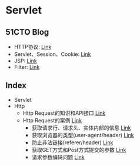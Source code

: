 # Servlet

## 51CTO Blog

- HTTP协议: [Link](http://blog.51cto.com/lsieun/1831012)
- Servlet、Session、Cookie: [Link](http://blog.51cto.com/lsieun/1831014)
- JSP: [Link](http://blog.51cto.com/lsieun/1831015)
- Filter: [Link](http://blog.51cto.com/lsieun/1831017)

## Index

- Servlet
- Http
    - Http Request的知识和API接口 [Link](http-request.md)
    - Http Request的案例 [Link](http-request-use-case.md)
        - 获取请求行、请求头、实体内部的信息 [Link](code/http-request-structure)
        - 获取浏览器的类型(user-agent/header) [Link](code/http-request-browser)
        - 防止非法链接(referer/header) [Link](code/http-request-referer)
        - 获取GET方式和Post方式提交的参数 [Link](code/http-request-get-post)
        - 请求参数编码问题 [Link](code/http-request-encoding)